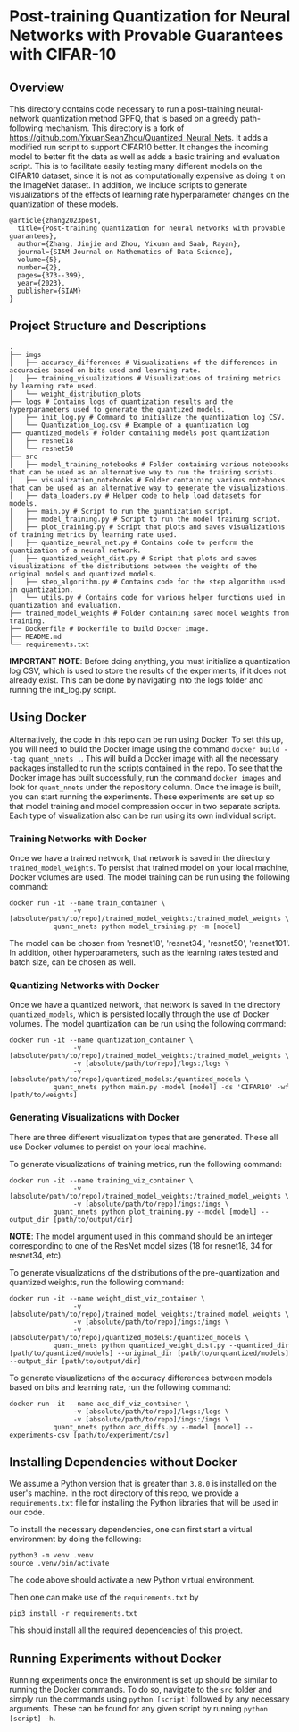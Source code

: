 # Post-training Quantization for Neural Networks with Provable Guarantees with CIFAR-10

## Overview 
This directory contains code necessary to run a post-training neural-network quantization method GPFQ, that is based on a greedy path-following mechanism. This directory is a fork of https://github.com/YixuanSeanZhou/Quantized_Neural_Nets. It adds a modified run script to support CIFAR10 better. It changes the incoming model to better fit the data as well as adds a basic training and evaluation script. This is to facilitate easily testing many different models on the CIFAR10 dataset, since it is not as computationally expensive as doing it on the ImageNet dataset. In addition, we include scripts to generate visualizations of the effects of learning rate hyperparameter changes on the quantization of these models.

    @article{zhang2023post,
      title={Post-training quantization for neural networks with provable guarantees},
      author={Zhang, Jinjie and Zhou, Yixuan and Saab, Rayan},
      journal={SIAM Journal on Mathematics of Data Science},
      volume={5},
      number={2},
      pages={373--399},
      year={2023},
      publisher={SIAM}
    }

## Project Structure and Descriptions
```plaintext
.
├── imgs
│   ├── accuracy_differences # Visualizations of the differences in accuracies based on bits used and learning rate.
│   ├── training_visualizations # Visualizations of training metrics by learning rate used.
│   └── weight_distribution_plots 
├── logs # Contains logs of quantization results and the hyperparameters used to generate the quantized models.
│   ├── init_log.py # Command to initialize the quantization log CSV.
│   └── Quantization_Log.csv # Example of a quantization log
├── quantized_models # Folder containing models post quantization
│   ├── resnet18
│   └── resnet50
├── src
│   ├── model_training_notebooks # Folder containing various notebooks that can be used as an alternative way to run the training scripts.
│   ├── visualization_notebooks # Folder containing various notebooks that can be used as an alternative way to generate the visualizations.
│   ├── data_loaders.py # Helper code to help load datasets for models.
│   ├── main.py # Script to run the quantization script.
│   ├── model_training.py # Script to run the model training script.
│   ├── plot_training.py # Script that plots and saves visualizations of training metrics by learning rate used.
│   ├── quantize_neural_net.py # Contains code to perform the quantization of a neural network.
│   ├── quantized_weight_dist.py # Script that plots and saves visualizations of the distributions between the weights of the original models and quantized models.
│   ├── step_algorithm.py # Contains code for the step algorithm used in quantization.
│   └── utils.py # Contains code for various helper functions used in quantization and evaluation.
├── trained_model_weights # Folder containing saved model weights from training.
├── Dockerfile # Dockerfile to build Docker image.
├── README.md
└── requirements.txt
```
**IMPORTANT NOTE**: Before doing anything, you must initialize a quantization log CSV, which is used to store the results of the experiments, if it does not already exist. This can be done by navigating into the logs folder and running the init_log.py script.

## Using Docker
Alternatively, the code in this repo can be run using Docker. To set this up, you will need to build the Docker image using the command `docker build --tag quant_nnets .`. This will build a Docker image with all the necessary packages installed to run the scripts contained in the repo. To see that the Docker image has built successfully, run the command `docker images` and look for `quant_nnets` under the repository column. Once the image is built, you can start running the experiments. These experiments are set up so that model training and model compression occur in two separate scripts. Each type of visualization also can be run using its own individual script. 

### Training Networks with Docker
Once we have a trained network, that network is saved in the directory `trained_model_weights`. To persist that trained model on your local machine, Docker volumes are used. The model training can be run using the following command:
```
docker run -it --name train_container \
                -v [absolute/path/to/repo]/trained_model_weights:/trained_model_weights \
           quant_nnets python model_training.py -m [model]
```
The model can be chosen from 'resnet18', 'resnet34', 'resnet50', 'resnet101'. In addition, other hyperparameters, such as the learning rates tested and batch size, can be chosen as well.

### Quantizing Networks with Docker
Once we have a quantized network, that network is saved in the directory `quantized_models`, which is persisted locally through the use of Docker volumes. The model quantization can be run using the following command:
```
docker run -it --name quantization_container \
                -v [absolute/path/to/repo]/trained_model_weights:/trained_model_weights \
                -v [absolute/path/to/repo]/logs:/logs \
                -v [absolute/path/to/repo]/quantized_models:/quantized_models \
           quant_nnets python main.py -model [model] -ds 'CIFAR10' -wf [path/to/weights]
```

### Generating Visualizations with Docker
There are three different visualization types that are generated. These all use Docker volumes to persist on your local machine.

To generate visualizations of training metrics, run the following command:
```
docker run -it --name training_viz_container \
                -v [absolute/path/to/repo]/trained_model_weights:/trained_model_weights \
                -v [absolute/path/to/repo]/imgs:/imgs \
           quant_nnets python plot_training.py --model [model] --output_dir [path/to/output/dir]
```

**NOTE**: The model argument used in this command should be an integer corresponding to one of the ResNet model sizes (18 for resnet18, 34 for resnet34, etc).

To generate visualizations of the distributions of the pre-quantization and quantized weights, run the following command:
```
docker run -it --name weight_dist_viz_container \
                -v [absolute/path/to/repo]/trained_model_weights:/trained_model_weights \
                -v [absolute/path/to/repo]/imgs:/imgs \
                -v [absolute/path/to/repo]/quantized_models:/quantized_models \
           quant_nnets python quantized_weight_dist.py --quantized_dir [path/to/quantized/models] --original_dir [path/to/unquantized/models] --output_dir [path/to/output/dir]
```

To generate visualizations of the accuracy differences between models based on bits and learning rate, run the following command:
```
docker run -it --name acc_dif_viz_container \
                -v [absolute/path/to/repo]/logs:/logs \
                -v [absolute/path/to/repo]/imgs:/imgs \
           quant_nnets python acc_diffs.py --model [model] --experiments-csv [path/to/experiment/csv]
```

## Installing Dependencies without Docker
We assume a Python version that is greater than `3.8.0` is installed on the user's machine. In the root directory of this repo, we provide a `requirements.txt` file for installing the Python libraries that will be used in our code. 

To install the necessary dependencies, one can first start a virtual environment by doing the following: 
```
python3 -m venv .venv
source .venv/bin/activate
```
The code above should activate a new Python virtual environment.

Then one can make use of the `requirements.txt` by 
```
pip3 install -r requirements.txt
```
This should install all the required dependencies of this project. 

## Running Experiments without Docker
Running experiments once the environment is set up should be similar to running the Docker commands. To do so, navigate to the `src` folder and simply run the commands using `python [script]` followed by any necessary arguments. These can be found for any given script by running `python [script] -h`.
